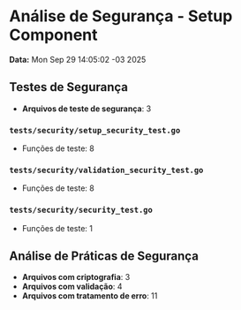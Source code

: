 # Análise de Segurança - Setup Component

**Data:** Mon Sep 29 14:05:02 -03 2025

## Testes de Segurança

- **Arquivos de teste de segurança**: 3

### `tests/security/setup_security_test.go`
- Funções de teste: 8

### `tests/security/validation_security_test.go`
- Funções de teste: 8

### `tests/security/security_test.go`
- Funções de teste: 1

## Análise de Práticas de Segurança

- **Arquivos com criptografia**: 3
- **Arquivos com validação**: 4
- **Arquivos com tratamento de erro**: 11
